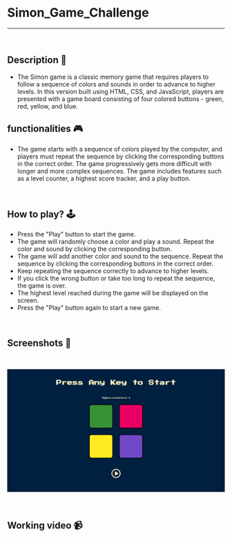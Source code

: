 # **Simon_Game_Challenge** 

---

<br>

## **Description 📃**
- The Simon game is a classic memory game that requires players to follow a sequence of colors and sounds in order to advance to higher levels. In this version built using HTML, CSS, and JavaScript, players are presented with a game board consisting of four colored buttons - green, red, yellow, and blue. 

## **functionalities 🎮**
- The game starts with a sequence of colors played by the computer, and players must repeat the sequence by clicking the corresponding buttons in the correct order. The game progressively gets more difficult with longer and more complex sequences. The game includes features such as a level counter, a highest score tracker, and a play button.
<br>

## **How to play? 🕹️**
- Press the "Play" button to start the game.
- The game will randomly choose a color and play a sound. Repeat the color and sound by clicking the corresponding button.
- The game will add another color and sound to the sequence. Repeat the sequence by clicking the corresponding buttons in the correct order.
- Keep repeating the sequence correctly to advance to higher levels.
- If you click the wrong button or take too long to repeat the sequence, the game is over.
- The highest level reached during the game will be displayed on the screen.
- Press the "Play" button again to start a new game.


<br>

## **Screenshots 📸**

<br>

![image](../../assets/images/Simon_Game_Challenge.png)

<br>

## **Working video 📹**
<!-- add your working video over here -->
